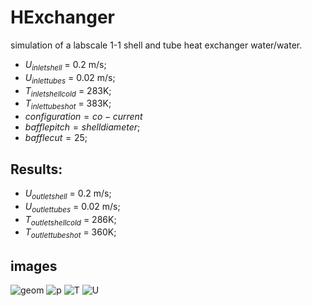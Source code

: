 # HExchanger
simulation of a labscale 1-1 shell and tube heat exchanger water/water.

- $U_{inlet shell}$ = 0.2 m/s;
- $U_{inlet tubes}$ = 0.02 m/s;
- $T_{inlet shell cold}$ = 283K;
- $T_{inlet tubes hot}$ = 383K;
- $configuration = co-current$
- $baffle pitch = shell diameter$;
- $baffle cut = 25%$;

## Results:
- $U_{outlet shell}$ = 0.2 m/s;
- $U_{outlet tubes}$ = 0.02 m/s;
- $T_{outlet shell cold}$ = 286K;
- $T_{outlet tubes hot}$ = 360K;

## images
![geom](https://user-images.githubusercontent.com/120776791/211913386-081f864b-32ca-463d-9b7e-bad4296ad92c.png)
![p](https://user-images.githubusercontent.com/120776791/211913395-5ec01c06-0e67-469f-aa30-fb3d305c7b63.png)
![T](https://user-images.githubusercontent.com/120776791/211913405-9d39e3f3-0dce-46ad-9e98-464e637916a0.png)
![U](https://user-images.githubusercontent.com/120776791/211913412-cf6e524f-ccb1-4bad-a6c6-cf595b711c88.png)
